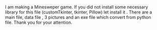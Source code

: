 I am making a Minesweper game.
If you did not install some necessary library for this file (customTkinter, tkinter, Pillow) let install it .
There are a main file, data file , 3 pictures and an exe file which convert from python file.
Thank you for your attention.
